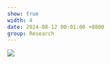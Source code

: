 ```yaml
---
show: true
width: 4
date: 2024-08-12 00:01:00 +0800
group: Research
---
```

<div>
    <img data-src="{{ '/assets/img/research/sca/seepage_valley_wcsph_v1.gif' | relative_url }}" class="lazy w-100 rounded" src="{{ '/assets/img/empty_300x200.png' | relative_url }}">
</div>
